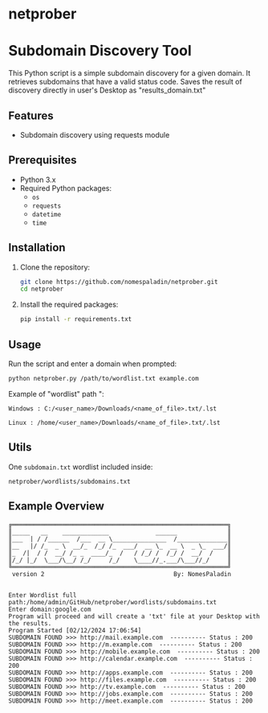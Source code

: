 # netprober
# Subdomain Discovery Tool

This Python script is a simple subdomain discovery for a given domain. It retrieves subdomains that have a valid status code.
Saves the result of discovery directly in user's Desktop as "results_domain.txt"

## Features

- Subdomain discovery using requests module

## Prerequisites

- Python 3.x
- Required Python packages:
  - `os`
  - `requests`
  - `datetime` 
  - `time`

## Installation

1. Clone the repository:
    ```sh
    git clone https://github.com/nomespaladin/netprober.git
    cd netprober
    ```

2. Install the required packages:
    ```sh
    pip install -r requirements.txt
    ```

## Usage

Run the script and enter a domain when prompted:
```sh
python netprober.py /path/to/wordlist.txt example.com
```
Example of "wordlist" path ":
```
Windows : C:/<user_name>/Downloads/<name_of_file>.txt/.lst

Linux : /home/<user_name>/Downloads/<name_of_file>.txt/.lst

```

## Utils

One `subdomain.txt` wordlist  included inside:
```
netprober/wordlists/subdomains.txt
```

## Example Overview
```
╔════════════════════════════════════════════════════════════╗
║_____   __    _____________             ______              ║
║___  | / /______  /___  __ \_______________  /______________║
║__   |/ /_  _ \  __/_  /_/ /_  ___/  __ \_  __ \  _ \_  ___/║
║_  /|  / /  __/ /_ _  ____/_  /   / /_/ /  /_/ /  __/  /    ║
║/_/ |_/  \___/\__/ /_/     /_/    \____//_.___/\___//_/     ║
╚════════════════════════════════════════════════════════════╝
 version 2                                    By: NomesPaladin


Enter Wordlist full path:/home/admin/GitHub/netprober/wordlists/subdomains.txt
Enter domain:google.com
Program will proceed and will create a 'txt' file at your Desktop with the results.
Program Started [02/12/2024 17:06:54]
SUBDOMAIN FOUND >>> http://mail.example.com  ---------- Status : 200 
SUBDOMAIN FOUND >>> http://m.example.com  ---------- Status : 200 
SUBDOMAIN FOUND >>> http://mobile.example.com  ---------- Status : 200 
SUBDOMAIN FOUND >>> http://calendar.example.com  ---------- Status : 200 
SUBDOMAIN FOUND >>> http://apps.example.com  ---------- Status : 200 
SUBDOMAIN FOUND >>> http://files.example.com  ---------- Status : 200 
SUBDOMAIN FOUND >>> http://tv.example.com  ---------- Status : 200 
SUBDOMAIN FOUND >>> http://jobs.example.com  ---------- Status : 200 
SUBDOMAIN FOUND >>> http://meet.example.com  ---------- Status : 200 
```
